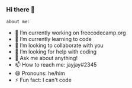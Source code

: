 ### Hi there 👋
    about me:
- 🔭 I’m currently working on freecodecamp.org
- 🌱 I’m currently learning to code
- 👯 I’m looking to collaborate with you
- 🤔 I’m looking for help with coding
- 💬 Ask me about anything!
- 📫 How to reach me: jayjay#2345
- 😄 Pronouns: he/him
- ⚡ Fun fact: I can't code

<!-- why are you here lmao -->
